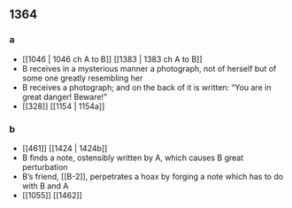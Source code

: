 ## 1364
### a
- [[1046 | 1046 ch A to B]] [[1383 | 1383 ch A to B]] 
- B receives in a mysterious manner a photograph, not of herself but of some one greatly resembling her
- B receives a photograph; and on the back of it is written: “You are in great danger! Beware!”
- [[328]] [[1154 | 1154a]] 

### b
- [[461]] [[1424 | 1424b]] 
- B finds a note, ostensibly written by A, which causes B great perturbation
- B’s friend, [[B-2]], perpetrates a hoax by forging a note which has to do with B and A
- [[1055]] [[1462]] 

